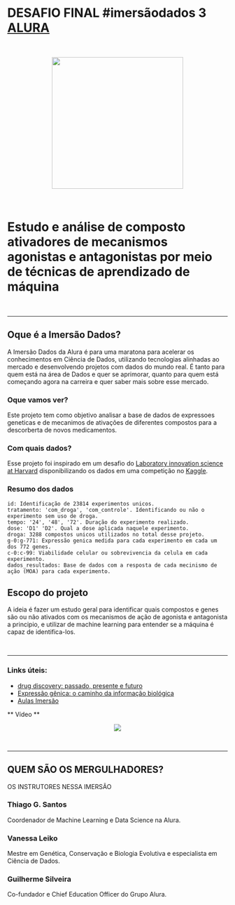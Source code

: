 # DESAFIO FINAL #imersãodados 3 [ALURA](https://www.alura.com.br/)

<br>

<p align="center">
<img src="https://camo.githubusercontent.com/1c41257b2a5d69c6ff859393ab19fb2061d3e76798128083772ecce35c30978e/68747470733a2f2f7777772e616c7572612e636f6d2e62722f6173736574732f696d672f696d6572736f65732f696d657273616f2d6461646f732f6c6f676f2d6d657273616f2e313631363530313139372e737667" height=300 width=300>
</p>

<br>

<h1> Estudo e análise de composto ativadores de mecanismos agonistas e antagonistas por meio de técnicas de aprendizado de máquina </h1>

<br>

---

## Oque é a Imersão Dados?
A Imersão Dados da Alura é para uma maratona para acelerar os conhecimentos em Ciência de Dados, utilizando tecnologias alinhadas ao mercado e desenvolvendo projetos com dados do mundo real. É tanto para quem está na área de Dados e quer se aprimorar, quanto para quem está começando agora na carreira e quer saber mais sobre esse mercado.

### Oque vamos ver?
Este projeto tem como objetivo analisar a base de dados de expressoes geneticas e de mecanimos de ativações de diferentes compostos para a descorberta de novos medicamentos.

### Com quais dados?
Esse projeto foi inspirado em um desafio do [Laboratory innovation science at Harvard](https://lish.harvard.edu/) disponibilizando os dados em uma competição no [Kaggle](https://www.kaggle.com/c/lish-moa).

### Resumo dos dados

    id: Identificação de 23814 experimentos unicos.
    tratamento: 'com_droga', 'com_controle'. Identificando ou não o experimento sem uso de droga.
    tempo: '24', '48', '72'. Duração do experimento realizado.
    dose: 'D1' 'D2'. Qual a dose aplicada naquele experimento.
    droga: 3288 compostos unicos utilizados no total desse projeto.
    g-0:g-771: Expressão genica medida para cada experimento em cada um dos 772 genes.
    c-0:c-99: Viabilidade celular ou sobrevivencia da celula em cada experimento.
    dados_resultados: Base de dados com a resposta de cada mecinismo de ação (MOA) para cada experimento.
 
## Escopo do projeto

A ideia é fazer um estudo geral para identificar quais compostos e genes são ou não ativados com os mecanismos de ação de agonista e antagonista a principio, e utilizar de machine learning para entender se a máquina é capaz de identifica-los.
 
 <br>
 
 ---
 
### Links úteis:

* [drug discovery: passado, presente e futuro](https://docs.google.com/document/d/10EhrQBChlyYIcff3to7PrCQi5HcNk2r-zd2ZCKPtcz8/edit?usp=sharing)
* [Expressão gênica: o caminho da informação biológica](https://drive.google.com/file/d/1VNP08ffCiGD8cqaBkdHATWSX8Yxfm3dj/view?usp=sharing)
* [Aulas Imersão](https://github.com/LucasDatilioCarderelli/ImersaoDados3)

** Vídeo **

<p align="center">
<img src='https://github.com/LucasDatilioCarderelli/imersao-dados-desafio-final/blob/main/img/ImersaoDado3.ipynb%20-%20Colaboratory.gif'>
</p>

<br>

---

## QUEM SÃO OS MERGULHADORES?
OS INSTRUTORES NESSA IMERSÃO

### Thiago G. Santos
Coordenador de Machine Learning e Data Science na Alura.
 
### Vanessa Leiko
Mestre em Genética, Conservação e Biologia Evolutiva e especialista em Ciência de Dados.

### Guilherme Silveira
Co-fundador e Chief Education Officer do Grupo Alura.
